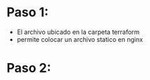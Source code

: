 # Paso 1:
  - El archivo ubicado en la carpeta terraform
  - permite colocar un archivo statico en nginx


# Paso 2: